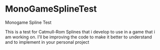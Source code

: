 # MonoGameSplineTest
Monogame Spline Test

This is a test for Catmull-Rom Splines that i develop to use in a game that i am working on. I'll be improving the code to make it better to understand and to implement in your personal project

